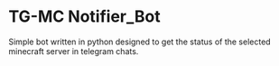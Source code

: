 # TG-MC Notifier_Bot
Simple bot written in python designed to get the status of the selected minecraft server in telegram chats.
